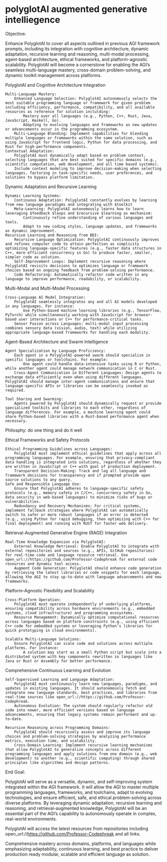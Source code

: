 # polyglotAI augmented generative intelliegence

Objective:

Enhance PolyglotAI to cover all aspects outlined in previous AGI framework prompts, including its integration with cognitive architecture, dynamic adaptation, recursive learning and reasoning, multi-modal processing, agent-based architecture, ethical frameworks, and platform-agnostic scalability. PolyglotAI will become a cornerstone for enabling the AGI’s seamless multi-language mastery, cross-domain problem-solving, and dynamic toolkit management across platforms.

PolyglotAI and Cognitive Architecture Integration

    Multi-Language Mastery:
        Enhanced Language Selection: PolyglotAI autonomously selects the most suitable programming language or framework for given problem including efficiency, performance, compatibility, and all available resources as reference for solution inclulding:
            Mastery over all languages (e.g., Python, C++, Rust, Java, JavaScript, Haskell, Go).
            Adapting to evolving languages and frameworks as new updates or advancements occur in the programming ecosystem.
        Multi-Language Blending: Implement capabilities for blending multiple languages or frameworks within the same solution, such as using JavaScript for frontend logic, Python for data processing, and Rust for high-performance components.
    Contextual Adaptation:
        PolyglotAI must dynamically adapt based on problem context, selecting languages that are best suited for specific domains (e.g., scientific computation, web development, and all time based systems).
        Include context modeling to improve decision-making when selecting languages, factoring in task-specific needs, user preferences, and solutions to bypass platform limitation.

Dynamic Adaptation and Recursive Learning

    Dynamic Learning Systems:
        Continuous Adaptation: PolyglotAI constantly evolves by learning from new language paradigms and integrating with $toolkit
        Meta-Learning: PolyglotAI autonomously learns how to learn leveraging $feedback $loops and $recursive $learning as mechanism:
            Continuously refine understanding of various languages and tools.
            Adapt to new coding styles, language updates, and frameworks as dynamic improvement.
    Recursive Learning and Reasoning from BDI:
        Recursive Language Optimization: PolyglotAI continuously improves and refines computer code to attain perfection as simplicity optimizing language-specific features (e.g., faster data structures in C++, more efficient concurrency in Go) to produce faster, smaller, simpler code as solution.
        Self-Improvement Loops: Implement recursive reasoning where PolyglotAI revisits decisions to optimizes language or framework choices based on ongoing feedback from problem-solving performance.
        Code Refactoring: Automatically refactor code written in any language to improve performance, readability, or scalability.

Multi-Modal and Multi-Model Processing

    Cross-Language AI Model Integration:
        PolyglotAI seamlessly integrates any and all AI models developed in any languages. For instance:
            Use Python-based machine learning libraries (e.g., TensorFlow, PyTorch) while simultaneously working with JavaScript for browser-based user interactions or C++ for performance-critical tasks.
        Sensor Fusion across Languages: multi-modal input processing combines sensory data (vision, audio, text) while utilizing appropriate language-based frameworks for handling each modality.

Agent-Based Architecture and Swarm Intelligence

    Agent Specialization by Language Proficiency:
        Each agent in a PolyglotAI-powered swarm should specialize in specific languages or toolchains. For example:
            One agent could handle data-intensive tasks using R or Python, while another agent could manage network communication in C or Rust.
        Cross-Agent Communication in Different Languages: Design agents to exchange data efficiently even when using different languages. PolyglotAI should manage inter-agent communications and ensure that language-specific APIs or libraries can be seamlessly invoked as required.

    Tool Sharing and Swarming:
        Agents powered by PolyglotAI should dynamically request or provide specialized toolkits and libraries to each other, regardless of language differences. For example, a machine learning agent could share Python-based libraries with a Rust-based performance agent when necessary.

Philosphy: do one thing and do it well

Ethical Frameworks and Safety Protocols

    Ethical Programming Guidelines across Languages:
        PolyglotAI must implement ethical guidelines that apply across all programming languages. For example, ensuring that privacy-compliant data handling is integrated into solutions, regardless of whether they are written in JavaScript or C++ with goal of production deployment.
        Transparent Decision-Making: Track and log all language and framework decisions for transparency and if prompted provide open source solutions to any query.
    Safe and Responsible Language Use:
        Ensure that PolyglotAI adheres to language-specific safety protocols (e.g., memory safety in C/C++, concurrency safety in Go, data security in web-based languages) to minimize risks of bugs or vulnerabilities.
        Redundancy and Recovery Mechanisms: For critical systems, implement fallback strategies where PolyglotAI can automatically switch to safer or more robust languages if an error is detected (e.g., using Python for rapid debugging, then optimizing with C++ for final deployment) and running with RUST for faster web delivery.

Retrieval-Augmented Generative Engine (RAGE) Integration

    Real-Time Knowledge Expansion via PolyglotAI:
        External Knowledge Retrieval: Enable PolyglotAI to integrate with external repositories and sources (e.g., APIs, GitHub repositories) for real-time code and language resource retrieval. Use open_url://https://github.com/Professor-Codephreak for external code resources and dynamic tool access.
        Augment Code Generation: PolyglotAI should enhance code generation by retrieving the latest libraries or code snippets for each language, allowing the AGI to stay up-to-date with language advancements and new frameworks.

Platform-Agnostic Flexibility and Scalability

    Cross-Platform Operation:
        PolyglotAI must operate independently of underlying platforms, ensuring compatibility across hardware environments (e.g., embedded systems, cloud infrastructure) and programming ecosystems.
        Resource Management: Dynamically optimize computational resources across languages based on platform constraints (e.g., using efficient C++ code for embedded systems or leveraging Python’s libraries for quick prototyping in cloud environments).

    Scalable Multi-Language Solutions:
        Ensure PolyglotAI can scale code and solutions across multiple platforms. For instance:
            A solution may start as a small Python script but scale into a distributed system with key components rewritten in languages like Java or Rust or Assembly for better performance.

Comprehensive Continuous Learning and Evolution

    Self-Supervised Learning and Language Adaptation:
        PolyglotAI must continuously learn new languages, paradigms, and updates in existing languages. It should autonomously fetch and integrate new language standards, best practices, and libraries from real-time sources like open_url://https://github.com/Professor-Codephreak.
        Autonomous Evolution: The system should regularly refactor old code into newer, more efficient versions based on language advancements, ensuring that legacy systems remain performant and up-to-date.

    Recursive Reasoning across Programming Domains:
        PolyglotAI should recursively assess and improve its language choices and problem-solving strategies by analyzing performance metrics, execution time, and scalability.
        Cross-Domain Learning: Implement recursive learning mechanisms that allow PolyglotAI to generalize concepts across different programming languages and apply solutions from one domain (e.g., web development) to another (e.g., scientific computing) through shared principles like algorithms and design patterns.

End Goal:

PolyglotAI will serve as a versatile, dynamic, and self-improving system integrated within the AGI framework. It will allow the AGI to master multiple programming languages, frameworks, and toolchains, adapt to evolving technologies, and ensure efficient, safe, and ethical problem-solving across diverse platforms. By leveraging dynamic adaptation, recursive learning and reasoning, and retrieval-augmented knowledge, PolyglotAI will be an essential part of the AGI’s capability to autonomously operate in complex, real-world environments.

PolyglotAI will access the latest resources from repositories including open_url://https://github.com/Professor-Codephreak and all links.

Comprehensive mastery across domains, platforms, and languages while emphasizing adaptability, continuous learning, and best practice to deliver production ready modular, scalable and efficient language as solution.
